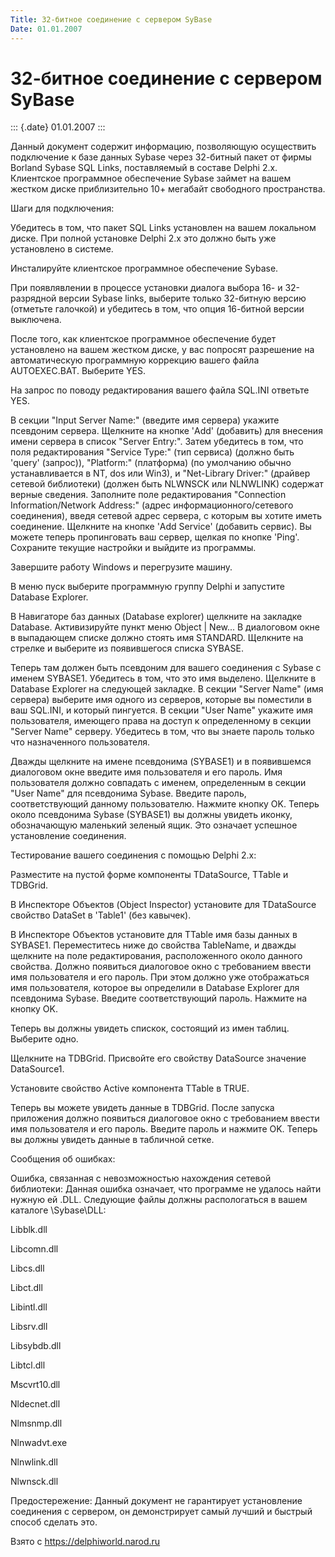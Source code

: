 ```yaml
---
Title: 32-битное соединение с сервером SyBase
Date: 01.01.2007
---
```



32-битное соединение с сервером SyBase
======================================

::: {.date}
01.01.2007
:::

Данный документ содержит информацию, позволяющую осуществить подключение
к базе данных Sybase через 32-битный пакет от фирмы Borland Sybase SQL
Links, поставляемый в составе Delphi 2.x. Клиентское программное
обеспечение Sybase займет на вашем жестком диске приблизительно 10+
мегабайт свободного пространства.

Шаги для подключения:

Убедитесь в том, что пакет SQL Links установлен на вашем локальном
диске. При полной установке Delphi 2.x это должно быть уже установлено в
системе.

Инсталируйте клиентское программное обеспечение Sybase.

При появлявлении в процессе установки диалога выбора 16- и 32-разрядной
версии Sybase links, выберите только 32-битную версию (отметьте
галочкой) и убедитесь в том, что опция 16-битной версии выключена.

После того, как клиентское программное обеспечение будет установлено на
вашем жестком диске, у вас попросят разрешение на автоматическую
программную коррекцию вашего файла AUTOEXEC.BAT. Выберите YES.

На запрос по поводу редактирования вашего файла SQL.INI ответьте YES.

В секции \"Input Server Name:\" (введите имя сервера) укажите псевдоним
сервера. Щелкните на кнопке \'Add\' (добавить) для внесения имени
сервера в список \"Server Entry:\". Затем убедитесь в том, что поля
редактирования \"Service Type:\" (тип сервиса) (должно быть \'query\'
(запрос)), \"Platform:\" (платформа) (по умолчанию обычно
устанавливается в NT, dos или Win3), и \"Net-Library Driver:\" (драйвер
сетевой библиотеки) (должен быть NLWNSCK или NLNWLINK) содержат верные
сведения. Заполните поле редактирования \"Connection Information/Network
Address:\" (адрес информационного/сетевого соединения), введя сетевой
адрес сервера, с которым вы хотите иметь соединение. Щелкните на кнопке
\'Add Service\' (добавить сервис). Вы можете теперь пропинговать ваш
сервер, щелкая по кнопке \'Ping\'. Сохраните текущие настройки и выйдите
из программы.

Завершите работу Windows и перегрузите машину.

В меню пуск выберите программную группу Delphi и запустите Database
Explorer.

В Навигаторе баз данных (Database explorer) щелкните на закладке
Database. Активизируйте пункт меню Object \| New... В диалоговом окне в
выпадающем списке должно стоять имя STANDARD. Щелкните на стрелке и
выберите из появившегося списка SYBASE.

Теперь там должен быть псевдоним для вашего соединения с Sybase с именем
SYBASE1. Убедитесь в том, что это имя выделено. Щелкните в Database
Explorer на следующей закладке. В секции \"Server Name\" (имя сервера)
выберите имя одного из серверов, которые вы поместили в ваш SQL.INI, и
который пингуется. В секции \"User Name\" укажите имя пользователя,
имеющего права на доступ к определенному в секции \"Server Name\"
серверу. Убедитесь в том, что вы знаете пароль только что назначенного
пользователя.

Дважды щелкните на имене псевдонима (SYBASE1) и в появившемся диалоговом
окне введите имя пользователя и его пароль. Имя пользователя должно
совпадать с именем, определенным в секции \"User Name\" для псевдонима
Sybase. Введите пароль, соответствующий данному пользователю. Нажмите
кнопку OK. Теперь около псевдонима Sybase (SYBASE1) вы должны увидеть
иконку, обозначающую маленький зеленый ящик. Это означает успешное
установление соединения.

Тестирование вашего соединения с помощью Delphi 2.x:

Разместите на пустой форме компоненты TDataSource, TTable и TDBGrid.

В Инспекторе Объектов (Object Inspector) установите для TDataSource
свойство DataSet в \'Table1\' (без кавычек).

В Инспекторе Объектов установите для TTable имя базы данных в SYBASE1.
Переместитесь ниже до свойства TableName, и дважды щелкните на поле
редактирования, расположенного около данного свойства. Должно появиться
диалоговое окно с требованием ввести имя пользователя и его пароль. При
этом должно уже отображаться имя пользователя, которое вы определили в
Database Explorer для псевдонима Sybase. Введите соответствующий пароль.
Нажмите на кнопку OK.

Теперь вы должны увидеть спискок, состоящий из имен таблиц. Выберите
одно.

Щелкните на TDBGrid. Присвойте его свойству DataSource значение
DataSource1.

Установите свойство Active компонента TTable в TRUE.

Теперь вы можете увидеть данные в TDBGrid. После запуска приложения
должно появиться диалоговое окно с требованием ввести имя пользователя и
его пароль. Введите пароль и нажмите OK. Теперь вы должны увидеть данные
в табличной сетке.

Сообщения об ошибках:

Ошибка, связанная с невозможностью нахождения сетевой библиотеки: Данная
ошибка означает, что программе не удалось найти нужную ей .DLL.
Следующие файлы должны распологаться в вашем каталоге \\Sybase\\DLL:

Libblk.dll

Libcomn.dll

Libcs.dll

Libct.dll

Libintl.dll

Libsrv.dll

Libsybdb.dll

Libtcl.dll

Mscvrt10.dll

Nldecnet.dll

Nlmsnmp.dll

Nlnwadvt.exe

Nlnwlink.dll

Nlwnsck.dll

Предостережение: Данный документ не гарантирует установление соединения
с сервером, он демонстрирует самый лучший и быстрый способ сделать это.

Взято с <https://delphiworld.narod.ru>
